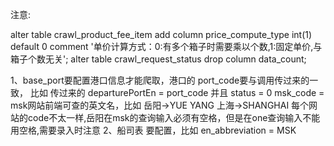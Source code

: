 注意:

alter table crawl_product_fee_item add column price_compute_type int(1) default 0 comment '单价计算方式：0:有多个箱子时需要乘以个数,1:固定单价,与箱子个数无关';
alter table crawl_request_status drop column data_count;

1、base_port要配置港口信息才能爬取，港口的 port_code要与调用传过来的一致，
    比如 传过来的 departurePortEn = port_code 并且 status = 0
    msk_code = msk网站前端可查的英文名，比如 岳阳->YUE YANG   上海->SHANGHAI
    每个网站的code不太一样,岳阳在msk的查询输入必须有空格，但是在one查询输入不能用空格,需要录入时注意
2、船司表 要配置，比如 en_abbreviation = MSK